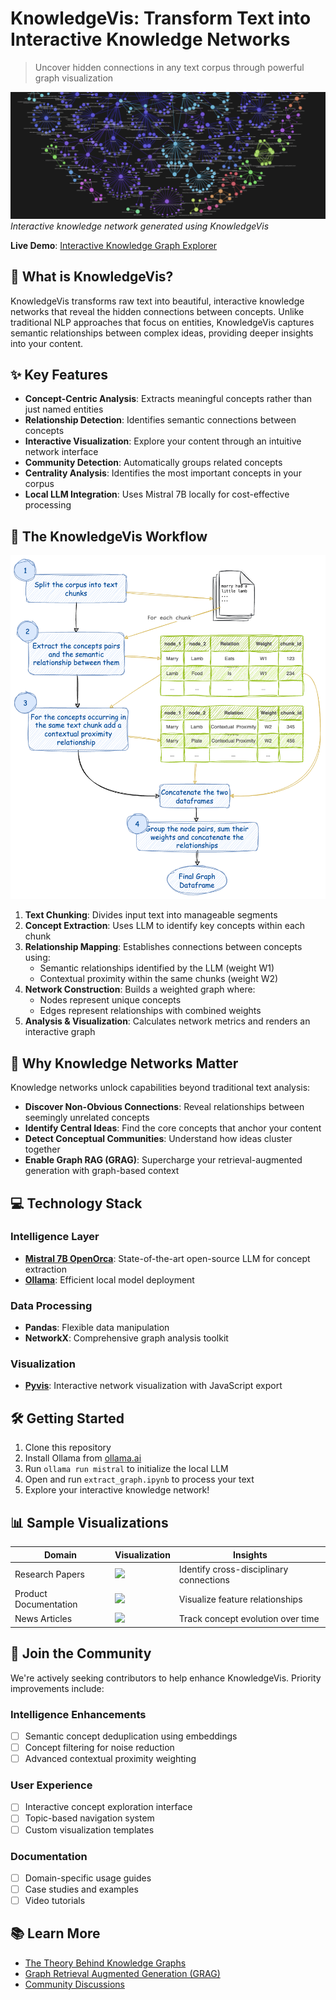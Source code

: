 # KnowledgeVis: Transform Text into Interactive Knowledge Networks

> Uncover hidden connections in any text corpus through powerful graph visualization

![Knowledge Network Visualization](./assets/KG_banner.png)
*Interactive knowledge network generated using KnowledgeVis*

**Live Demo**: [Interactive Knowledge Graph Explorer](https://guneeshvats.github.io/Convert-any-Corpus-of-Text-into-a-Graph-of-Knowledge/)

## 🧠 What is KnowledgeVis?

KnowledgeVis transforms raw text into beautiful, interactive knowledge networks that reveal the hidden connections between concepts. Unlike traditional NLP approaches that focus on entities, KnowledgeVis captures semantic relationships between complex ideas, providing deeper insights into your content.

## ✨ Key Features

- **Concept-Centric Analysis**: Extracts meaningful concepts rather than just named entities
- **Relationship Detection**: Identifies semantic connections between concepts
- **Interactive Visualization**: Explore your content through an intuitive network interface
- **Community Detection**: Automatically groups related concepts
- **Centrality Analysis**: Identifies the most important concepts in your corpus
- **Local LLM Integration**: Uses Mistral 7B locally for cost-effective processing

## 🔄 The KnowledgeVis Workflow

![KnowledgeVis Methodology](./assets/Method.png)

1. **Text Chunking**: Divides input text into manageable segments
2. **Concept Extraction**: Uses LLM to identify key concepts within each chunk
3. **Relationship Mapping**: Establishes connections between concepts using:
   - Semantic relationships identified by the LLM (weight W1)
   - Contextual proximity within the same chunks (weight W2)
4. **Network Construction**: Builds a weighted graph where:
   - Nodes represent unique concepts
   - Edges represent relationships with combined weights
5. **Analysis & Visualization**: Calculates network metrics and renders an interactive graph

## 🚀 Why Knowledge Networks Matter

Knowledge networks unlock capabilities beyond traditional text analysis:

- **Discover Non-Obvious Connections**: Reveal relationships between seemingly unrelated concepts
- **Identify Central Ideas**: Find the core concepts that anchor your content
- **Detect Conceptual Communities**: Understand how ideas cluster together
- **Enable Graph RAG (GRAG)**: Supercharge your retrieval-augmented generation with graph-based context

## 💻 Technology Stack

### Intelligence Layer
- **[Mistral 7B OpenOrca](https://huggingface.co/Open-Orca/Mistral-7B-OpenOrca)**: State-of-the-art open-source LLM for concept extraction
- **[Ollama](https://ollama.ai)**: Efficient local model deployment

### Data Processing
- **Pandas**: Flexible data manipulation
- **NetworkX**: Comprehensive graph analysis toolkit

### Visualization
- **[Pyvis](https://github.com/WestHealth/pyvis)**: Interactive network visualization with JavaScript export

## 🛠️ Getting Started

1. Clone this repository
2. Install Ollama from [ollama.ai](https://ollama.ai)
3. Run `ollama run mistral` to initialize the local LLM
4. Open and run `extract_graph.ipynb` to process your text
5. Explore your interactive knowledge network!

## 📊 Sample Visualizations

| Domain | Visualization | Insights |
|--------|---------------|----------|
| Research Papers | <img src="./assets/sample_research.png" width="200"> | Identify cross-disciplinary connections |
| Product Documentation | <img src="./assets/sample_docs.png" width="200"> | Visualize feature relationships |
| News Articles | <img src="./assets/sample_news.png" width="200"> | Track concept evolution over time |

## 🤝 Join the Community

We're actively seeking contributors to help enhance KnowledgeVis. Priority improvements include:

### Intelligence Enhancements
- [ ] Semantic concept deduplication using embeddings
- [ ] Concept filtering for noise reduction
- [ ] Advanced contextual proximity weighting

### User Experience
- [ ] Interactive concept exploration interface
- [ ] Topic-based navigation system
- [ ] Custom visualization templates

### Documentation
- [ ] Domain-specific usage guides
- [ ] Case studies and examples
- [ ] Video tutorials

## 📚 Learn More

- [The Theory Behind Knowledge Graphs](https://www.ibm.com/topics/knowledge-graph)
- [Graph Retrieval Augmented Generation (GRAG)](https://medium.com/towards-data-science/how-to-convert-any-text-into-a-graph-of-concepts-110844f22a1a)
- [Community Discussions](https://github.com/guneeshvats/Convert-any-Corpus-of-Text-into-a-Graph-of-Knowledge/discussions)
